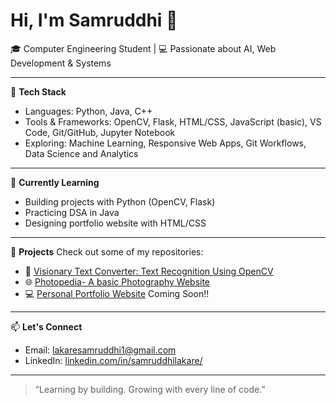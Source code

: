 
<!--
- 🔭 I’m currently working on ...
- 🌱 I’m currently learning ...
- 👯 I’m looking to collaborate on ...
- 🤔 I’m looking for help with ...
- 💬 Ask me about ...
- 📫 How to reach me: ...
- 😄 Pronouns: ...
- ⚡ Fun fact: ...
-->


# Hi, I'm Samruddhi 👋

🎓 Computer Engineering Student | 💻 Passionate about AI, Web Development & Systems

---

🔧 **Tech Stack**
- Languages: Python, Java, C++
- Tools & Frameworks: OpenCV, Flask, HTML/CSS, JavaScript (basic), VS Code, Git/GitHub, Jupyter Notebook
- Exploring: Machine Learning, Responsive Web Apps, Git Workflows, Data Science and Analytics

---

🧠 **Currently Learning**
- Building projects with Python (OpenCV, Flask)
- Practicing DSA in Java
- Designing portfolio website with HTML/CSS

---

📂 **Projects**
Check out some of my repositories:
- 🧾 [Visionary Text Converter: Text Recognition Using OpenCV](https://github.com/samruddhi-2308/visionarytextconverter)
- 🌐 [Photopedia- A basic Photography Website](https://github.com/yourusername/portfolio-website)
- 💻 [Personal Portfolio Website](https://github.com/yourusername/java-dsa-practice)  Coming Soon!!

---

📫 **Let's Connect**
- Email: [lakaresamruddhi1@gmail.com](mailto:lakaresamruddhi1@gmail.com)
- LinkedIn: [linkedin.com/in/samruddhilakare/](https://www.linkedin.com/in/samruddhilakare/)

---

> “Learning by building. Growing with every line of code.”
